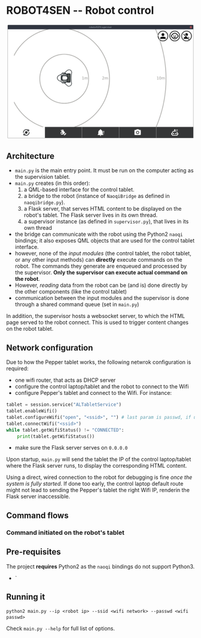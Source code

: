 ROBOT4SEN -- Robot control
==========================

![screenhot of the interface](doc/screenshot.png)


Architecture
------------

- `main.py` is the main entry point. It must be run on the computer acting as
  the supervision tablet.
- `main.py` creates (in this order):
  1. a QML-based interface for the control tablet.
  1. a bridge to the robot (instance of `NaoqiBridge` as defined in
     `naoqibridge.py`).
  1. a Flask server, that serves HTML content to be displayed on the robot's
     tablet. The Flask server lives in its own thread.
  1. a supervisor instance (as defined in `supervisor.py`), that lives in its
     own thread
- the bridge can communicate with the robot using the Python2 `naoqi` bindings;
  it also exposes QML objects that are used for the control tablet interface.
- however, none of the *input modules* (the control tablet, the robot tablet, or any other input
  methods) can **directly** execute commands on the robot. The commands they
  generate are enqueued and processed by the supervisor. **Only the supervisor
  can execute actual command on the robot**.
- However, *reading* data from the robot can be (and is) done directly by the
  other components (like the control tablet)
- communication between the input modules and the supervisor is done through a
  shared command queue (set in `main.py`)


In addition, the supervisor hosts a websocket server, to which the HTML page
served to the robot connect. This is used to trigger content changes on the
robot tablet.

Network configuration
---------------------

Due to how the Pepper tablet works, the following netwrok configuration is
required:

- one wifi router, that acts as DHCP server
- configure the control laptop/tablet and the robot to connect to the Wifi
- configure Pepper's tablet and connect to the Wifi. For instance:

```python
tablet = session.service("ALTabletService")
tablet.enableWifi()
tablet.configureWifi("open", "<ssid>", "") # last param is passwd, if using 'wpa'
tablet.connectWifi("<ssid>")
while tablet.getWifiStatus() != "CONNECTED":
    print(tablet.getWifiStatus())
```
- make sure the Flask server serves on `0.0.0.0`

Upon startup, `main.py` will send the tablet the IP of the control laptop/tablet
where the Flask server runs, to display the corresponding HTML content.


Using a direct, wired connection to the robot for debugging is fine *once the
system is fully started*. If done too early, the control laptop default route
might not lead to sending the Pepper's tablet the right Wifi IP, renderin the
Flask server inaccessible.


Command flows
-------------

### Command initiated on the robot's tablet


Pre-requisites
--------------

The project **requires** Python2 as the `naoqi` bindings do not support Python3.

- `

Running it
----------

```
python2 main.py --ip <robot ip> --ssid <wifi network> --passwd <wifi passwd>
```

Check `main.py --help` for full list of options.
